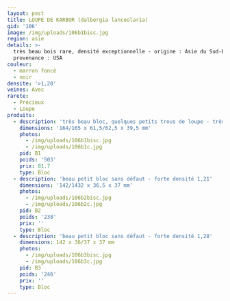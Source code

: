 ```yaml
---
layout: post
title: LOUPE DE KARBOR (dalbergia lanceolaria)
gid: '106'
image: /img/uploads/106b1bisc.jpg
region: asie
details: >-
  très beau bois rare, densité exceptionnelle - origine : Asie du Sud-Est -
  provenance : USA
couleur:
  - marron foncé
  - noir
densite: '>1,20'
veines: Avec
rarete:
  - Précieux
  - Loupe
produits:
  - description: 'très beau bloc, quelques petits trous de loupe - très forte densité 1,27'
    dimensions: '164/165 x 61,5/62,5 x 39,5 mm'
    photos:
      - /img/uploads/106b1bisc.jpg
      - /img/uploads/106b1c.jpg
    pid: B1
    poids: '503'
    prix: 81.7
    type: Bloc
  - description: 'beau petit bloc sans défaut - forte densité 1,21'
    dimensions: '142/1432 x 36,5 x 37 mm'
    photos:
      - /img/uploads/106b2bisc.jpg
      - /img/uploads/106b2c.jpg
    pid: B2
    poids: '238'
    prix: ''
    type: Bloc
  - description: 'beau petit bloc sans défaut - forte densité 1,28'
    dimensions: 142 x 36/37 x 37 mm
    photos:
      - /img/uploads/106b3bisc.jpg
      - /img/uploads/106b3c.jpg
    pid: B3
    poids: '246'
    prix: ''
    type: Bloc
---
```

